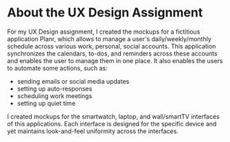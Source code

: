 # About the UX Design Assignment
For my UX Design assignment, I created the mockups for a fictitious application Planr, which allows to manage a user's daily/weekly/monthly schedule across various work, personal, social accounts.
This application synchronizes the calendars, to-dos, and reminders across these accounts and enables the user to manage them in one place. It also enables the users to automate some actions, such as:
 - sending emails or social media updates
 - setting up auto-responses
 - scheduling work meetings
 - setting up quiet time

I created mockups for the smartwatch, laptop, and wall/smartTV interfaces of this applications. Each interface is designed for the specific device and yet maintains look-and-feel uniformity across the interfaces.
